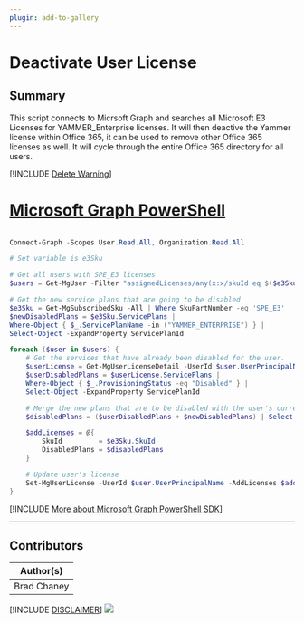 ```yaml
---
plugin: add-to-gallery
---
```


# Deactivate User License

## Summary

This script connects to Micrsoft Graph and searches all Microsoft E3 Licenses for YAMMER_Enterprise licenses. It will then deactive the Yammer license within Office 365, it can be used to remove other Office 365 licenses as well. It will cycle through the entire Office 365 directory for all users.

[!INCLUDE [Delete Warning](../../docfx/includes/DELETE-WARN.md)]

# [Microsoft Graph PowerShell](#tab/graphps)

```powershell

Connect-Graph -Scopes User.Read.All, Organization.Read.All

# Set variable is e3Sku

# Get all users with SPE_E3 licenses
$users = Get-MgUser -Filter "assignedLicenses/any(x:x/skuId eq $($e3Sku.SkuId) )" -ConsistencyLevel eventual -CountVariable e3licensedUserCount -All

# Get the new service plans that are going to be disabled
$e3Sku = Get-MgSubscribedSku -All | Where SkuPartNumber -eq 'SPE_E3'
$newDisabledPlans = $e3Sku.ServicePlans |
Where-Object { $_.ServicePlanName -in ("YAMMER_ENTERPRISE") } |
Select-Object -ExpandProperty ServicePlanId

foreach ($user in $users) {
    # Get the services that have already been disabled for the user.
    $userLicense = Get-MgUserLicenseDetail -UserId $user.UserPrincipalName
    $userDisabledPlans = $userLicense.ServicePlans |
    Where-Object { $_.ProvisioningStatus -eq "Disabled" } |
    Select-Object -ExpandProperty ServicePlanId

    # Merge the new plans that are to be disabled with the user's current state of disabled plans
    $disabledPlans = ($userDisabledPlans + $newDisabledPlans) | Select-Object -Unique

    $addLicenses = @{
        SkuId         = $e3Sku.SkuId
        DisabledPlans = $disabledPlans
    }

    # Update user's license
    Set-MgUserLicense -UserId $user.UserPrincipalName -AddLicenses $addLicenses -RemoveLicenses @()
}  

```
[!INCLUDE [More about Microsoft Graph PowerShell SDK](../../docfx/includes/MORE-GRAPHSDK.md)]
***


## Contributors

| Author(s) |
|-----------|
| Brad Chaney |

[!INCLUDE [DISCLAIMER](../../docfx/includes/DISCLAIMER.md)]
<img src="https://m365-visitor-stats.azurewebsites.net/script-samples/scripts/graph-disable-user-license" aria-hidden="true" />
